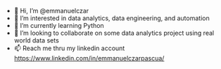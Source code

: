 - 👋 Hi, I’m @emmanuelczar
- 👀 I’m interested in data analytics, data engineering, and automation
- 🌱 I’m currently learning Python
- 💞️ I’m looking to collaborate on some data analytics project using real world data sets
- 📫 Reach me thru my linkedin account https://www.linkedin.com/in/emmanuelczarpascua/

<!---
emmanuelczar/emmanuelczar is a ✨ special ✨ repository because its `README.md` (this file) appears on your GitHub profile.
You can click the Preview link to take a look at your changes.
--->
